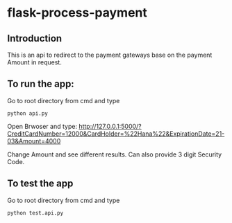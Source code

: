 # flask-process-payment
## Introduction
This is an api to redirect to the payment gateways base on the payment Amount in request.

## To run the app:
Go to root directory from cmd and type
```
python api.py
```
Open Brwoser and type:
http://127.0.0.1:5000/?CreditCardNumber=12000&CardHolder=%22Hana%22&ExpirationDate=21-03&Amount=4000

Change Amount and see different results.
Can also provide 3 digit Security Code.

## To test the app
Go to root directory from cmd and type
```
python test.api.py
```
